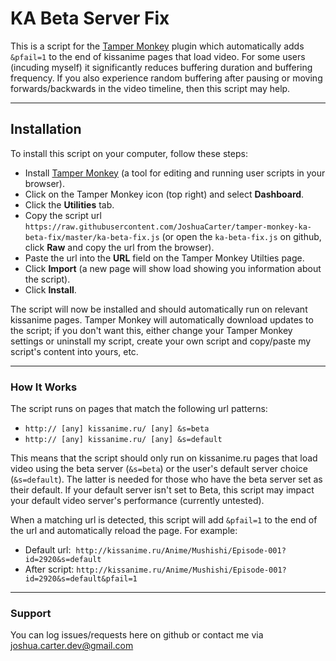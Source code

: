 # KA Beta Server Fix

This is a script for the [Tamper Monkey](https://chrome.google.com/webstore/detail/tampermonkey/dhdgffkkebhmkfjojejmpbldmpobfkfo?hl=en) plugin which automatically adds `&pfail=1` to the end of kissanime pages that load video. For some users (incuding myself) it significantly reduces buffering duration and buffering frequency. If you also experience random buffering after pausing or moving forwards/backwards in the video timeline, then this script may help.

---
## Installation

To install this script on your computer, follow these steps:

* Install [Tamper Monkey](https://chrome.google.com/webstore/detail/tampermonkey/dhdgffkkebhmkfjojejmpbldmpobfkfo?hl=en) (a tool for editing and running user scripts in your browser).
* Click on the Tamper Monkey icon (top right) and select **Dashboard**.
* Click the **Utilities** tab.
* Copy the script url `https://raw.githubusercontent.com/JoshuaCarter/tamper-monkey-ka-beta-fix/master/ka-beta-fix.js` (or open the `ka-beta-fix.js` on github, click **Raw** and copy the url from the browser).
* Paste the url into the **URL** field on the Tamper Monkey Utilties page.
* Click **Import** (a new page will show load showing you information about the script).
* Click **Install**.

The script will now be installed and should automatically run on relevant kissanime pages. Tamper Monkey will automatically download updates to the script; if you don't want this, either change your Tamper Monkey settings or uninstall my script, create your own script and copy/paste my script's content into yours, etc.

---
### How It Works
The script runs on pages that match the following url patterns:

* `http:// [any] kissanime.ru/ [any] &s=beta`
* `http:// [any] kissanime.ru/ [any] &s=default`

This means that the script should only run on kissanime.ru pages that load video using the beta server (`&s=beta`) or the user's default server choice (`&s=default`). The latter is needed for those who have the beta server set as their default. If your default server isn't set to Beta, this script may impact your default video server's performance (currently untested).

When a matching url is detected, this script will add `&pfail=1` to the end of the url and automatically reload the page. For example:

* Default url:&nbsp; `http://kissanime.ru/Anime/Mushishi/Episode-001?id=2920&s=default`
* After script: `http://kissanime.ru/Anime/Mushishi/Episode-001?id=2920&s=default&pfail=1`

---
### Support
You can log issues/requests here on github or contact me via joshua.carter.dev@gmail.com
